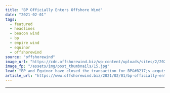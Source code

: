 ```yaml
---
title: "BP Officially Enters Offshore Wind"
date: "2021-02-01"
tags: 
  - featured
  - headlines
  - beacon wind
  - bp
  - empire wind
  - equinor
  - offshorewind
source: "offshorewind"
image_url: "https://cdn.offshorewind.biz/wp-content/uploads/sites/2/2020/11/16115010/statoil-equinor-hywind-demo-outside-karmoy-.jpg"
image_fp: "/assets/img/post_thumbnails/15.jpg"
lead: "BP and Equinor have closed the transaction for BP&#8217;s acquisition of a 50 per"
article_url: "https://www.offshorewind.biz/2021/02/01/bp-officially-enters-offshore-wind/"
---
```


---
